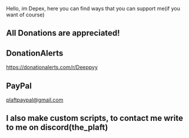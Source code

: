  Hello, im Depex, here you can find ways that you can support me(if you want of course)

## All Donations are appreciated!


## DonationAlerts

https://donationalerts.com/r/Deeppyy

## PayPal

plaftpaypal@gmail.com


## I also make custom scripts, to contact me write to me on discord(**the_plaft**)
